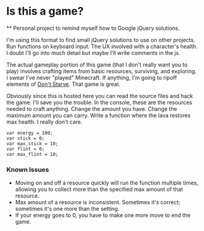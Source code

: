 # Is this a game?

** Personal project to remind myself how to Google jQuery solutions. 

I'm using this format to find small jQuery solutions to use on other projects. Run functions on keyboard input. The UX involved with a character's health. I doubt I'll go into much detail but maybe I'll write comments in the js.

The actual gameplay portion of this game (that I don't really want you to play) involves crafting items from basic resources, surviving, and exploring. I swear I've never "played" Minecraft. If anything, I'm going to ripoff elements of <a href="http://www.kleientertainment.com/games/dont-starve" target="_blank">Don't Starve</a>. That game is great. 

Obviously since this is hosted here you can read the source files and hack the game. I'll save you the trouble. In the console, these are the resources needed to craft anything. Change the amount you have. Change the maximum amount you can carry. Write a function where the lava restores max health. I really don't care. 

```
var energy = 100;
var stick = 0;
var max_stick = 10;
var flint = 0;
var max_flint = 10;
```

### Known Issues

- Moving on and off a resource quickly will run the function multiple times, allowing you to collect more than the specified max amount of that resource. 
- Max amount of a resource is inconsistent. Sometimes it's correct; sometimes it's one more than the setting. 
- If your energy goes to 0, you have to make one more move to end the game.
